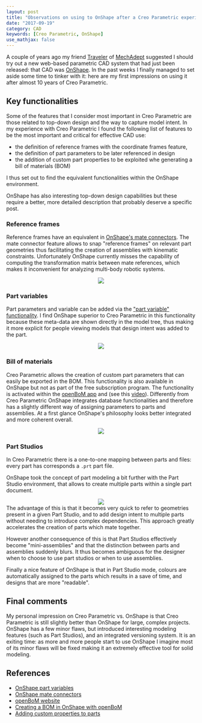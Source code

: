 ```yaml
---
layout: post
title: "Observations on using to OnShape after a Creo Parametric experience"
date: "2017-09-19"
category: CAD
keywords: [Creo Parametric, OnShape]
use_mathjax: false
---
```


A couple of years ago my friend [Traveler](https://www.linkedin.com/in/travelerhauptman/) of [MechAdept](http://www.mechadept.com/) suggested I should try out a new web-based parametric CAD system that had just been released: that CAD was [OnShape](https://www.onshape.com/).
In the past weeks I finally managed to set aside some time to tinker with it: here are my first impressions on using it after almost 10 years of Creo Parametric.


## Key functionalities

Some of the features that I consider most important in Creo Parametric are those related to top-down design and the way to capture model intent.
In my experience with Creo Parametric I found the following list of features to be the most important and critical for effective CAD use:
* the definition of reference frames with the coordinate frames feature,
* the definition of part parameters to be later referenced in design
* the addition of custom part properties to be exploited whe generating a bill of materials (BOM)

I thus set out to find the equivalent functionalities within the OnShape environment.

OnShape has also interesting top-down design capabilities but these require a better, more detailed description that probably deserve a specific post.


### Reference frames

Reference frames have an equivalent in [OnShape's mate connectors][onshape-mate-connector]. The mate connector feature allows to snap "reference frames" on relevant part geometries thus facilitating the creation of assemblies with kinematic constraints. Unfortunately OnShape currently misses the capability of computing the transformation matrix between mate references, which makes it inconvenient for analyzing multi-body robotic systems.

<div align="center"><img src='creo-onshape-csys.svg'/></div>

### Part variables

Part parameters and variable can be added via the ["part variable" functionality][onshape-part-variables].
I find OnShape superior to Creo Parametric in this functionality because these meta-data are shown directly in the model tree, thus making it more explicit for people viewing models that design intent was added to the part.

<div align="center"><img src='creo-onshape-parameters.svg'></div>


### Bill of materials

Creo Parametric allows the creation of custom part parameters that can easily be exported in the BOM. This functionality is also available in OnShape but not as part of the free subscription program. The functionality is activated within the [openBoM app][openbom-website] and (see this [video][onshape-custom-properties-video]). Differently from Creo Parametric OnShape integrates database functionalities and therefore has a slightly different way of assigning parameters to parts and assemblies. At a first glance OnShape's philosophy looks better integrated and more coherent overall.

<div align="center"><img src='creo-onshape-bom.svg'/></div>

### Part Studios

In Creo Parametric there is a one-to-one mapping between parts and files: every part has corresponds a `.prt` part file.

OnShape took the concept of part modeling a bit further with the Part Studio environment, that allows to create multiple parts within a single part document.

<div align="center"><img src='creo-onshape-part-studio.svg'/></div>
The advantage of this is that it becomes very quick to refer to geometries present in a given Part Studio, and to add design intent to multiple parts without needing to introduce complex dependencies.
This approach greatly accelerates the creation of parts which mate together.

However another consequence of this is that Part Studios effectively become "mini-assemblies" and that the distinction between parts and assemblies suddenly blurs. It thus becomes ambiguous for the designer when to choose to use part studios or when to use assemblies.

Finally a nice feature of OnShape is that in Part Studio mode, colours are automatically assigned to the parts which results in a save of time, and designs that are more "readable".


## Final comments

My personal impression on Creo Parametric vs. OnShape is that Creo Parametric is still slightly better than OnShape for large, complex projects.
OnShape has a few minor flaws, but introduced interesting modeling features (such as Part Studios), and an integrated versioning system.
It is an exiting time: as more and more people start to use OnShape I imagine most of its minor flaws will be fixed making it an extremely effective tool for solid modeling.


## References

[onshape-part-variables]: https://cad.onshape.com/help/Content/variable.htm
[onshape-mate-connector]: https://cad.onshape.com/help/Content/mateconnector.htm
[onshape-custom-properties-video]: https://www.onshape.com/videos/managing-custom-properties-06-27-17
[openbom-website]: http://www.openbom.com/
[onshape-bom-with-opnebom]: https://www.onshape.com/cad-blog/creating-a-bill-of-materials-using-openbom

- [OnShape part variables][onshape-part-variables]
- [OnShape mate connectors][onshape-mate-connector]
- [openBoM website][openbom-website]
- [Creating a BOM in OnShape with openBoM][onshape-bom-with-opnebom]
- [Adding custom properties to parts][onshape-custom-properties-video]
